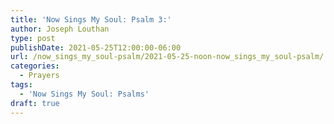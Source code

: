 ```yaml
---
title: 'Now Sings My Soul: Psalm 3:'
author: Joseph Louthan
type: post
publishDate: 2021-05-25T12:00:00-06:00
url: /now_sings_my_soul-psalm/2021-05-25-noon-now_sings_my_soul-psalm/
categories:
  - Prayers
tags:
  - 'Now Sings My Soul: Psalms'
draft: true
---
```

<pre>
<div style="font-variant: small-caps;">

</div>

</pre>
